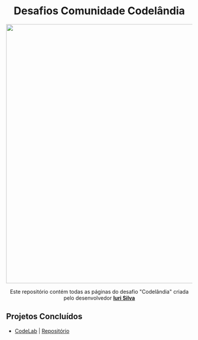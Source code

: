 <div align="center">
 <h1>Desafios Comunidade Codelândia</h1> 
</div>

<div align="center">
 <img src="https://github.com/gabrielalencs/Desafios-Codelandia/assets/127636935/3a3cefab-0f08-4a31-93db-6b05c7fc011a" width="700px">
<p>Este repositório contém todas as páginas do desafio "Codelândia" criada pelo desenvolvedor  <strong> <a href="https://github.com/iuricode">Iuri Silva</a> </strong> </p>
</div>


## Projetos Concluídos
- <a href="https://gabrielalencs.github.io/Desafios-Codelandia/desafio_01/">CodeLab</a> | <a href="https://github.com/gabrielalencs/Desafios-Codelandia/tree/main/desafio_01">Repositório</a>
